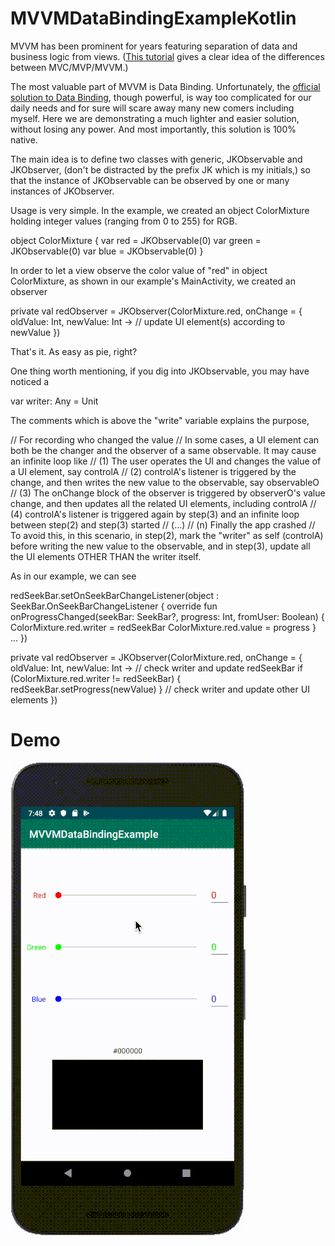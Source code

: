 # MVVMDataBindingExampleKotlin

MVVM has been prominent for years featuring separation of data and business logic from views. ([This tutorial](https://www.raywenderlich.com/636803-mvvm-and-databinding-android-design-patterns) gives a clear idea of the differences between MVC/MVP/MVVM.)

The most valuable part of MVVM is Data Binding. Unfortunately, the [official solution to Data Binding](https://developer.android.com/topic/libraries/data-binding), though powerful, is way too complicated for our daily needs and for sure will scare away many new comers including myself. Here we are demonstrating a much lighter and easier solution, without losing any power. And most importantly, this solution is 100% native.

The main idea is to define two classes with generic, JKObservable<T> and JKObserver<T>, (don't be distracted by the prefix JK which is my initials,) so that the instance of JKObservable can be observed by one or many instances of JKObserver.

Usage is very simple. In the example, we created an object ColorMixture holding integer values (ranging from 0 to 255) for RGB.

object ColorMixture {
    var red = JKObservable<Int>(0)
    var green = JKObservable<Int>(0)
    var blue = JKObservable<Int>(0)
}

In order to let a view observe the color value of "red" in object ColorMixture, as shown in our example's MainActivity, we created an observer

private val redObserver = JKObserver<Int>(ColorMixture.red, onChange = { oldValue: Int, newValue: Int ->
    // update UI element(s) according to newValue
})

That's it. As easy as pie, right?

One thing worth mentioning, if you dig into JKObservable, you may have noticed a

var writer: Any = Unit

The comments which is above the "write" variable explains the purpose,

// For recording who changed the value
// In some cases, a UI element can both be the changer and the observer of a same observable. It may cause an infinite loop like
//  (1) The user operates the UI and changes the value of a UI element, say controlA
//  (2) controlA's listener is triggered by the change, and then writes the new value to the observable, say observableO
//  (3) The onChange block of the observer is triggered by observerO's value change, and then updates all the related UI elements, including controlA
//  (4) controlA's listener is triggered again by step(3) and an infinite loop between step(2) and step(3) started
//  (...)
//  (n) Finally the app crashed
// To avoid this, in this scenario, in step(2), mark the "writer" as self (controlA) before writing the new value to the observable, and in step(3), update all the UI elements OTHER THAN the writer itself.

As in our example, we can see

redSeekBar.setOnSeekBarChangeListener(object : SeekBar.OnSeekBarChangeListener {
    override fun onProgressChanged(seekBar: SeekBar?, progress: Int, fromUser: Boolean) {
        ColorMixture.red.writer = redSeekBar
        ColorMixture.red.value = progress
    }
    ...
})


private val redObserver = JKObserver<Int>(ColorMixture.red, onChange = { oldValue: Int, newValue: Int ->
    // check writer and update redSeekBar
    if (ColorMixture.red.writer != redSeekBar) {
        redSeekBar.setProgress(newValue)
    }
    // check writer and update other UI elements
})

# Demo
![](https://github.com/zjkuang/MVVMDataBindingExampleKotlin/blob/master/MVVMDataBindingExampleKotlin.gif)
